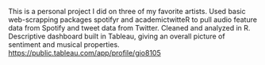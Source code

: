 This is a personal project I did on three of my favorite artists. 
Used basic web-scrapping packages spotifyr and academictwitteR to pull audio feature data from Spotify and tweet data from Twitter. 
Cleaned and analyzed in R. 
Descriptive dashboard built in Tableau, giving an overall picture of sentiment and musical properties. 
https://public.tableau.com/app/profile/gio8105
